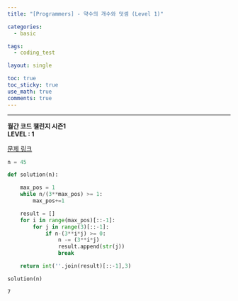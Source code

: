 ```yaml
---
title: "[Programmers] - 약수의 개수와 덧셈 (Level 1)"

categories:
  - basic

tags:
  - coding_test

layout: single

toc: true
toc_sticky: true
use_math: true
comments: true
---
```


---
**월간 코드 챌린지 시즌1**  
**LEVEL : 1**

[문제 링크](https://programmers.co.kr/learn/courses/30/lessons/68935)



```python
n = 45
```


```python
def solution(n):

    max_pos = 1
    while n/(3**max_pos) >= 1:
        max_pos+=1

    result = []
    for i in range(max_pos)[::-1]:
        for j in range(3)[::-1]:
            if n-(3**i*j) >= 0:
                n -= (3**i*j)
                result.append(str(j))
                break

    return int(''.join(result)[::-1],3)
```


```python
solution(n)
```




    7
